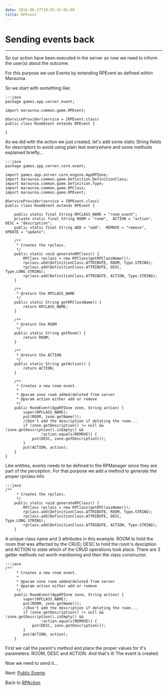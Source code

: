 ```yaml
---
date: 2016-06-27T10:02:42-05:00
title: RPEvent
---
```

Sending events back
===

----
So our action have been executed in the server so now we need to inform the user(s) about the outcome.

For this purpose we use Events by extending RPEvent as defined within Marauroa.

So we start with something like:

~~~~~
:::java
package games.app.server.event;

import marauroa.common.game.RPEvent;

@ServiceProvider(service = IRPEvent.class)
public class RoomEvent extends RPEvent {

}
~~~~~

As we did with the action we just created, let's add some static String fields for descriptors to avoid using plain text everywhere and some methods explained briefly...

~~~~~
:::java
package games.app.server.core.event;

import games.app.server.core.engine.AppRPZone;
import marauroa.common.game.Definition.DefinitionClass;
import marauroa.common.game.Definition.Type;
import marauroa.common.game.RPClass;
import marauroa.common.game.RPEvent;

@ServiceProvider(service = IRPEvent.class)
public class RoomEvent extends RPEvent {

    public static final String RPCLASS_NAME = "room_event";
    private static final String ROOM = "room",  ACTION = "action",  DESC = "description";
    public static final String ADD = "add",  REMOVE = "remove",  UPDATE = "update";

    /**
     * Creates the rpclass.
     */
    public static void generateRPClass() {
        RPClass rpclass = new RPClass(getRPClassName());
        rpclass.add(DefinitionClass.ATTRIBUTE, ROOM, Type.STRING);
        rpclass.add(DefinitionClass.ATTRIBUTE, DESC, Type.LONG_STRING);
        rpclass.add(DefinitionClass.ATTRIBUTE, ACTION, Type.STRING);
    }

    /**
     * @return the RPCLASS_NAME
     */
    public static String getRPClassName() {
        return RPCLASS_NAME;
    }

    /**
     * @return the ROOM
     */
    public static String getRoom() {
        return ROOM;
    }

    /**
     * @return the ACTION
     */
    public static String getAction() {
        return ACTION;
    }

    /**
     * Creates a new room event.
     *
     * @param zone room added/deleted from server
     * @param action either add or remove
     */
    public RoomEvent(AppRPZone zone, String action) {
        super(RPCLASS_NAME);
        put(ROOM, zone.getName());
        //Don't add the description if deleting the room...
        if (zone.getDescription() != null && !zone.getDescription().isEmpty() &&
                !action.equals(REMOVE)) {
            put(DESC, zone.getDescription());
        }
        put(ACTION, action);
    }
}
~~~~~

Like entities, events needs to be defined to the RPManager since they are part of the perception. For that purpose we add a method to generate the proper rpclass info

~~~~~
:::java
/**
     * Creates the rpclass.
     */
    public static void generateRPClass() {
        RPClass rpclass = new RPClass(getRPClassName());
        rpclass.add(DefinitionClass.ATTRIBUTE, ROOM, Type.STRING);
        rpclass.add(DefinitionClass.ATTRIBUTE, DESC, Type.LONG_STRING);
        rpclass.add(DefinitionClass.ATTRIBUTE, ACTION, Type.STRING);
    }
~~~~~

A unique class name and 3 attributes in this example. ROOM to hold the room that was affected by the CRUD, DESC to hold the room's desciption and ACTION to state which of the CRUD operations took place. There are 3 getter methods not worth mentioning and then the class constructor.

~~~~~
:::java
/**
     * Creates a new room event.
     *
     * @param zone room added/deleted from server
     * @param action either add or remove
     */
    public RoomEvent(AppRPZone zone, String action) {
        super(RPCLASS_NAME);
        put(ROOM, zone.getName());
        //Don't add the description if deleting the room...
        if (zone.getDescription() != null && !zone.getDescription().isEmpty() &&
                !action.equals(REMOVE)) {
            put(DESC, zone.getDescription());
        }
        put(ACTION, action);
    }
~~~~~

First we call the parent's method and place the proper values for it's parameters: ROOM, DESC and ACTION. And that's it! The event is created.

Now we need to send it...

Next: [Public Events](/developer/Public_Events/)

Back to [RPAction](/developer/RPAction)



